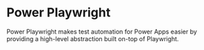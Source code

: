 # Power Playwright

Power Playwright makes test automation for Power Apps easier by providing a high-level abstraction built on-top of Playwright.